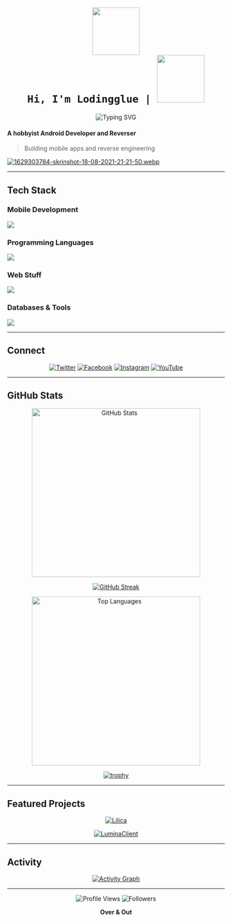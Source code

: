 

# <h1 align="center"><code><img src="https://avatars.githubusercontent.com/u/97082465?v=4" height="110px"> Hi, I'm Lodingglue | [<img src="https://spotify-github-profile.kittinanx.com/api/view?uid=312jspfe2hgtmcapy6it3lmhteym&cover_image=true&theme=novatorem&bar_color=ff0000&bar_color_cover=false" background="#fff" height="110px">](https://open.spotify.com/user/312jspfe2hgtmcapy6it3lmhteym)</code></h1>

<p align="center">
  <img src="https://readme-typing-svg.herokuapp.com?font=Fira+Code&size=24&pause=1000&color=9E4C98&center=true&vCenter=true&width=435&lines=Android+Developer;Mobile+App+Reverser;Code+Enthusiast;Always+Learning" alt="Typing SVG" />
</p>

#### A hobbyist Android Developer and Reverser
> Building mobile apps and reverse engineering


[![1629303784-skrinshot-18-08-2021-21-21-50.webp](https://i.postimg.cc/T2DxZZ06/1629303784-skrinshot-18-08-2021-21-21-50.webp)](https://postimg.cc/G9d6Dg67)

---

## Tech Stack

### Mobile Development
<p>
  <img src="https://skillicons.dev/icons?i=android,kotlin,java,flutter,dart,xml" />
</p>

### Programming Languages
<p>
  <img src="https://skillicons.dev/icons?i=cpp,cs,java,kotlin,go,python,js,ts,c" />
</p>

### Web Stuff
<p>
  <img src="https://skillicons.dev/icons?i=html,css,bootstrap,firebase" />
</p>

### Databases & Tools
<p>
  <img src="https://skillicons.dev/icons?i=mongodb,redis,oracle,bash,git,linux,figma,ps,heroku" />
</p>

---

## Connect

<div align="center">

[![Twitter](https://img.shields.io/badge/X-000000?style=for-the-badge&logo=x&logoColor=white&labelColor=1DA1F2)](https://twitter.com/Lodingglue)
[![Facebook](https://img.shields.io/badge/Facebook-0866FF?style=for-the-badge&logo=facebook&logoColor=white)](https://www.facebook.com/Lodingglue)
[![Instagram](https://img.shields.io/badge/Instagram-E4405F?style=for-the-badge&logo=instagram&logoColor=white)](https://www.instagram.com/Lodingglue)
[![YouTube](https://img.shields.io/badge/YouTube-FF0000?style=for-the-badge&logo=youtube&logoColor=white)](https://www.youtube.com/@LODINGGLUE69)

</div>

---

## GitHub Stats

<div align="center">

<img width="390" src="https://awesome-github-stats.azurewebsites.net/user-stats/Lodingglue?cardType=level&theme=tokyonight&preferLogin=true&Background=DD272700&ring=9E4C98&fire=9E4C98&currStreakLabel=9E4C98" alt="GitHub Stats"/>

[![GitHub Streak](https://streak-stats.demolab.com?user=lodingglue&theme=dracula&border_radius=6)](https://git.io/streak-stats)

</div>

<div align="center">

<img width="390" src="https://github-readme-stats.vercel.app/api/top-langs/?username=lodingglue&theme=tokyonight&show_icons=true&hide_border=true&layout=compact&bg_color=DD272700&title_color=9E4C98&text_color=9E4C98" alt="Top Languages"/>

</div>

<div align="center">

[![trophy](https://github-profile-trophy.vercel.app/?username=Lodingglue&theme=darkhub&column=7&margin-w=15&margin-h=15&no-bg=true&no-frame=true)](https://github.com/ryo-ma/github-profile-trophy)

</div>

---

## Featured Projects

<div align="center">

[![Lilica](https://github-readme-stats.vercel.app/api/pin/?username=Lodingglue&repo=Lilica&theme=tokyonight&bg_color=DD272700&title_color=9E4C98&text_color=9E4C98&icon_color=9E4C98&hide_border=true)](https://github.com/Lodingglue/Lilica)

[![LuminaClient](https://github-readme-stats.vercel.app/api/pin/?username=TheProjectLumina&repo=LuminaClient&theme=tokyonight&bg_color=DD272700&title_color=9E4C98&text_color=9E4C98&icon_color=9E4C98&hide_border=true)](https://github.com/TheProjectLumina/LuminaClient)

</div>

---

## Activity

<div align="center">

[![Activity Graph](https://github-readme-activity-graph.vercel.app/graph?username=lodingglue&bg_color=DD272700&color=9E4C98&line=9E4C98&point=FFFFFF&area=true&hide_border=true&custom_title=Contribution%20Graph)](https://github.com/ashutosh00710/github-readme-activity-graph)

</div>

---

<div align="center">

<p align="center">
  <img src="https://komarev.com/ghpvc/?username=lodingglue&label=Profile%20views&color=9E4C98&style=flat" alt="Profile Views" />
  <img src="https://img.shields.io/github/followers/lodingglue?label=Followers&style=flat&color=9E4C98" alt="Followers" />
</p>

**Over & Out**

</div>
